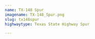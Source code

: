 ```yaml
---
name: TX-148 Spur
imagename: TX-148_Spur.png
slug: tx148spur
highwaytype: Texas State Highway Spur

---
```

